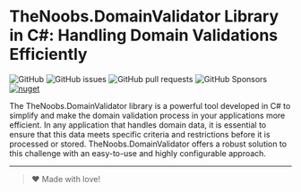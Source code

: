 ﻿# TheNoobs.DomainValidator Library in C#: Handling Domain Validations Efficiently

![GitHub](https://img.shields.io/github/license/thenoobsbr/domain-validator)
![GitHub issues](https://img.shields.io/github/issues/thenoobsbr/domain-validator)
![GitHub pull requests](https://img.shields.io/github/issues-pr/thenoobsbr/domain-validator)
![GitHub Sponsors](https://img.shields.io/github/sponsors/thenoobsbr)
[![nuget](https://buildstats.info/nuget/TheNoobs.DomainValidator)](http://www.nuget.org/packages/TheNoobs.DomainValidator)

The TheNoobs.DomainValidator library is a powerful tool developed in C# to simplify and make the domain validation process in your applications more efficient. In any application that handles domain
data, it is essential to ensure that this data meets specific criteria and restrictions before it is processed or stored. TheNoobs.DomainValidator offers a robust solution to this challenge with an
easy-to-use and highly configurable approach.

---
> ♥ Made with love!
